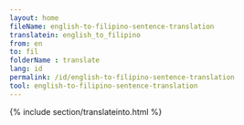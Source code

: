 ```yaml
---
layout: home
fileName: english-to-filipino-sentence-translation
translatein: english_to_filipino
from: en
to: fil
folderName : translate
lang: id
permalink: /id/english-to-filipino-sentence-translation
tool: english-to-filipino-sentence-translation
---
```

{% include section/translateinto.html %}